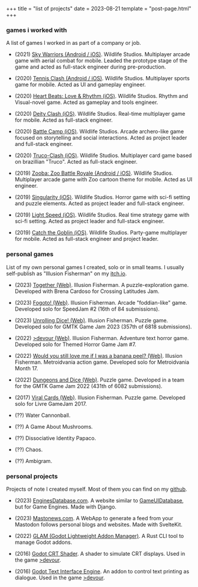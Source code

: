 +++
title = "list of projects"
date = 2023-08-21
template = "post-page.html"
+++

### games i worked with

A list of games I worked in as part of a company or job.

- (2021) [Sky Warriors (Android / iOS)](https://apps.apple.com/us/app/sky-warriors-airplane-games/id1572323748). Wildlife Studios. Multiplayer arcade game with aerial combat for mobile. Leaded the prototype stage of the game and acted as full-stack engineer during pre-production.

- (2020) [Tennis Clash (Android / iOS)](https://apps.apple.com/app/id1346179411). Wildlife Studios. Multiplayer sports game for mobile. Acted as UI and gameplay engineer.

- (2020) [Heart Beats: Love & Rhythm (iOS)](https://apps.apple.com/app/id1505808518). Wildlife Studios. Rhythm and Visual-novel game. Acted as gameplay and tools engineer.

- (2020) [Deity Clash (iOS)](https://apps.apple.com/app/id1530685906). Wildlife Studios. Real-time multiplayer game for mobile. Acted as full-stack engineer.

- (2020) [Battle Camp (iOS)](https://apps.apple.com/app/id1542474850). Wildlife Studios. Arcade archero-like game focused on storytelling and social interactions. Acted as project leader and full-stack engineer.

- (2020) [Truco-Clash (iOS)](https://apps.apple.com/us/app/truco-clash/id1567974128). Wildlife Studios. Multiplayer card game based on brazillian "Truco". Acted as full-stack engineer.

- (2019) [Zooba: Zoo Battle Royale (Android / iOS)](https://apps.apple.com/app/id1459402952). Wildlife Studios. Multiplayer arcade game with Zoo cartoon theme for mobile. Acted as UI engineer.

- (2019) [Singularity (iOS)](https://apps.apple.com/app/id1457836626). Wildlife Studios. Horror game with sci-fi setting and puzzle elements. Acted as project leader and full-stack engineer.

- (2019) [Light Speed (iOS)](https://apps.apple.com/app/id1470280425). Wildlife Studios. Real time strategy game with sci-fi setting. Acted as project leader and full-stack engineer.

- (2019) [Catch the Goblin (iOS)](https://apps.apple.com/app/id1491073637). Wildlife Studios. Party-game multiplayer for mobile. Acted as full-stack engineer and project leader.

### personal games

List of my own personal games I created, solo or in small teams. I usually self-publish as "Illusion Fisherman" on my [itch.io](https://illusion-fisherman.itch.io/).

- (2023) [Together (Web)](https://illusion-fisherman.itch.io/together). Illusion Fisherman. A puzzle-exploration game. Developed with Brena Cardoso for Crossing Latitudes Jam.

- (2023) [Fogoto! (Web)](https://illusion-fisherman.itch.io/fogoto). Illusion Fisherman. Arcade "foddian-like" game. Developed solo for SpeedJam #2 (16th of 84 submissions).

- (2023) [Unrolling Dice! (Web)](https://illusion-fisherman.itch.io/unrolling-dice). Illusion Fisherman. Puzzle game. Developed solo for GMTK Game Jam 2023 (357th of 6818 submissions).

- (2022) [>devour (Web)](https://illusion-fisherman.itch.io/devour). Illusion Fisherman. Adventure text horror game. Developed solo for Themed Horror Game Jam #7.

- (2022) [Would you still love me if I was a banana peel? (Web)](https://illusion-fisherman.itch.io/would-you-still-love-me-if-i-was-a-banana-peel). Illusion Fisherman. Metroidvania action game. Developed solo for Metroidvania Month 17.

- (2022) [Dungeons and Dice (Web)](https://illusion-fisherman.itch.io/dungeonsanddice). Puzzle game. Developed in a team for the GMTK Game Jam 2022 (431th of 6082 submissions).

- (2017) [Viral Cards (Web)](https://illusion-fisherman.itch.io/viral-cards). Illusion Fisherman. Puzzle game. Developed solo for Livre GameJam 2017.

- (??) Water Cannonball.

- (??) A Game About Mushrooms.

- (??) Dissociative Identity Papaco.

- (??) Chaos.

- (??) Ambigram.

### personal projects

Projects of note I created myself. Most of them you can find on my [github](https://github.com/henriquelalves).

- (2023) [EnginesDatabase.com](https://enginesdatabase.com). A website similar to [GameUIDatabase](https://www.gameuidatabase.com), but for Game Engines. Made with Django.

- (2023) [Mastonews.com](https://mastonews.com). A WebApp to generate a feed from your Mastodon follows personal blogs and websites. Made with SvelteKit.

- (2022) [GLAM (Godot Lightweight Addon Manager)](https://github.com/henriquelalves/glam). A Rust CLI tool to manage Godot addons.

- (2016) [Godot CRT Shader](https://github.com/henriquelalves/SimpleGodotCRTShader). A shader to simulate CRT displays. Used in the game [>devour](https://illusion-fisherman.itch.io/devour).

- (2016) [Godot Text Interface Engine](https://github.com/henriquelalves/GodotTIE). An addon to control text printing as dialogue. Used in the game [>devour](https://illusion-fisherman.itch.io/devour).
